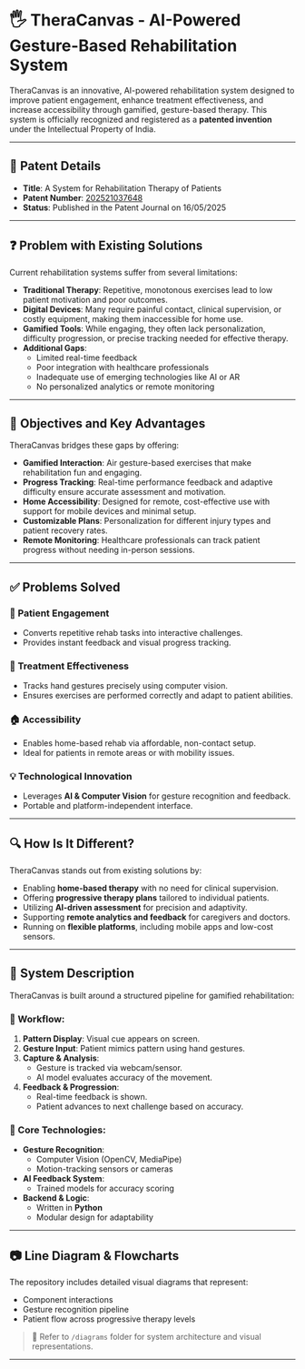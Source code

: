 # 🖐️ TheraCanvas - AI-Powered Gesture-Based Rehabilitation System

TheraCanvas is an innovative, AI-powered rehabilitation system designed to improve patient engagement, enhance treatment effectiveness, and increase accessibility through gamified, gesture-based therapy. This system is officially recognized and registered as a **patented invention** under the Intellectual Property of India.

---

## 📜 Patent Details

- **Title**: A System for Rehabilitation Therapy of Patients
- **Patent Number**: [202521037648](https://iprsearch.ipindia.gov.in/PublicSearch/PublicationSearch/ApplicationStatus)
- **Status**: Published in the Patent Journal on 16/05/2025

---

## ❓ Problem with Existing Solutions

Current rehabilitation systems suffer from several limitations:

- **Traditional Therapy**: Repetitive, monotonous exercises lead to low patient motivation and poor outcomes.
- **Digital Devices**: Many require painful contact, clinical supervision, or costly equipment, making them inaccessible for home use.
- **Gamified Tools**: While engaging, they often lack personalization, difficulty progression, or precise tracking needed for effective therapy.
- **Additional Gaps**:
  - Limited real-time feedback
  - Poor integration with healthcare professionals
  - Inadequate use of emerging technologies like AI or AR
  - No personalized analytics or remote monitoring

---

## 🎯 Objectives and Key Advantages

TheraCanvas bridges these gaps by offering:

- **Gamified Interaction**: Air gesture-based exercises that make rehabilitation fun and engaging.
- **Progress Tracking**: Real-time performance feedback and adaptive difficulty ensure accurate assessment and motivation.
- **Home Accessibility**: Designed for remote, cost-effective use with support for mobile devices and minimal setup.
- **Customizable Plans**: Personalization for different injury types and patient recovery rates.
- **Remote Monitoring**: Healthcare professionals can track patient progress without needing in-person sessions.

---

## ✅ Problems Solved

### 🧠 Patient Engagement
- Converts repetitive rehab tasks into interactive challenges.
- Provides instant feedback and visual progress tracking.

### 🏥 Treatment Effectiveness
- Tracks hand gestures precisely using computer vision.
- Ensures exercises are performed correctly and adapt to patient abilities.

### 🏠 Accessibility
- Enables home-based rehab via affordable, non-contact setup.
- Ideal for patients in remote areas or with mobility issues.

### 💡 Technological Innovation
- Leverages **AI & Computer Vision** for gesture recognition and feedback.
- Portable and platform-independent interface.

---

## 🔍 How Is It Different?

TheraCanvas stands out from existing solutions by:

- Enabling **home-based therapy** with no need for clinical supervision.
- Offering **progressive therapy plans** tailored to individual patients.
- Utilizing **AI-driven assessment** for precision and adaptivity.
- Supporting **remote analytics and feedback** for caregivers and doctors.
- Running on **flexible platforms**, including mobile apps and low-cost sensors.

---

## 🔧 System Description

TheraCanvas is built around a structured pipeline for gamified rehabilitation:

### 📌 Workflow:

1. **Pattern Display**: Visual cue appears on screen.
2. **Gesture Input**: Patient mimics pattern using hand gestures.
3. **Capture & Analysis**:
   - Gesture is tracked via webcam/sensor.
   - AI model evaluates accuracy of the movement.
4. **Feedback & Progression**:
   - Real-time feedback is shown.
   - Patient advances to next challenge based on accuracy.

### 🧠 Core Technologies:

- **Gesture Recognition**: 
  - Computer Vision (OpenCV, MediaPipe)
  - Motion-tracking sensors or cameras
- **AI Feedback System**: 
  - Trained models for accuracy scoring
- **Backend & Logic**:
  - Written in **Python**
  - Modular design for adaptability

---

## 📷 Line Diagram & Flowcharts

The repository includes detailed visual diagrams that represent:

- Component interactions
- Gesture recognition pipeline
- Patient flow across progressive therapy levels

> 📁 Refer to `/diagrams` folder for system architecture and visual representations.

---
